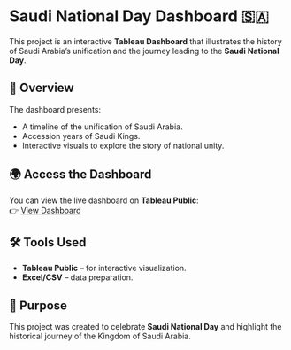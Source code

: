 # Saudi National Day Dashboard 🇸🇦

This project is an interactive **Tableau Dashboard** that illustrates the history of Saudi Arabia’s unification and the journey leading to the **Saudi National Day**.

## 📖 Overview
The dashboard presents:
- A timeline of the unification of Saudi Arabia.
- Accession years of Saudi Kings.
- Interactive visuals to explore the story of national unity.

## 🌍 Access the Dashboard
You can view the live dashboard on **Tableau Public**:  
👉 [View Dashboard](https://public.tableau.com/views/SaudiNationalDayTheStoryofUnification/__5?:language=en-US&:sid=&:redirect=auth&:display_count=n&:origin=viz_share_link) 


## 🛠️ Tools Used
- **Tableau Public** – for interactive visualization.
- **Excel/CSV** – data preparation.

## 🎯 Purpose
This project was created to celebrate **Saudi National Day** and highlight the historical journey of the Kingdom of Saudi Arabia.



